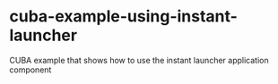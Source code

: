 # cuba-example-using-instant-launcher
CUBA example that shows how to use the instant launcher application component
